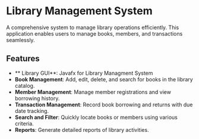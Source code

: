 # Library Management System

A comprehensive system to manage library operations efficiently. This application enables users to manage books, members, and transactions seamlessly.

## Features
- ** Library GUI**: Javafx for Library Managment System
- **Book Management**: Add, edit, delete, and search for books in the library catalog.
- **Member Management**: Manage member registrations and view borrowing history.
- **Transaction Management**: Record book borrowing and returns with due date tracking.
- **Search and Filter**: Quickly locate books or members using various criteria.
- **Reports**: Generate detailed reports of library activities.
